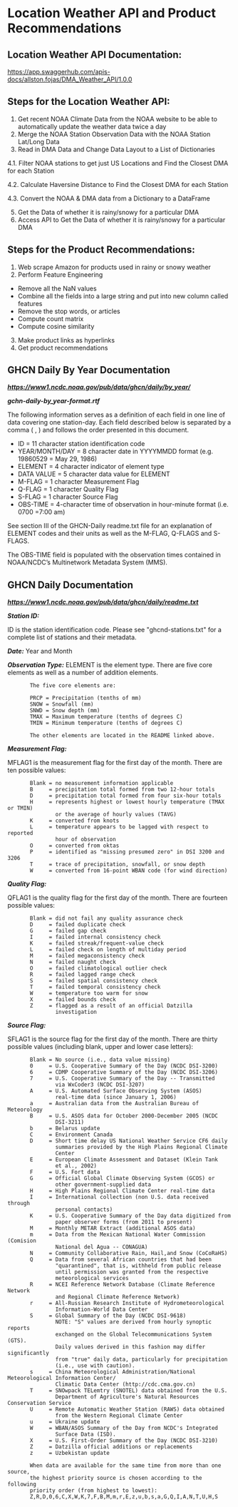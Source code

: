 # Location Weather API and Product Recommendations

## Location Weather API Documentation:
https://app.swaggerhub.com/apis-docs/allston.fojas/DMA_Weather_API/1.0.0

## Steps for the Location Weather API:

1. Get recent NOAA Climate Data from the NOAA website to be able to automatically update the weather data twice a day
2. Merge the NOAA Station Observation Data with the NOAA Station Lat/Long Data
3. Read in DMA Data and Change Data Layout to a List of Dictionaries

4.1. Filter NOAA stations to get just US Locations and Find the Closest DMA for each Station

4.2. Calculate Haversine Distance to Find the Closest DMA for each Station

4.3. Convert the NOAA & DMA data from a Dictionary to a DataFrame

5. Get the Data of whether it is rainy/snowy for a particular DMA
6. Access API to Get the Data of whether it is rainy/snowy for a particular DMA

## Steps for the Product Recommendations:

1. Web scrape Amazon for products used in rainy or snowy weather
2. Perform Feature Engineering
- Remove all the NaN values
- Combine all the fields into a large string and put into new column called features
- Remove the stop words, or articles
- Compute count matrix
- Compute cosine similarity
3. Make product links as hyperlinks
4. Get product recommendations

## GHCN Daily By Year Documentation
___https://www1.ncdc.noaa.gov/pub/data/ghcn/daily/by_year/___

___gchn-daily-by_year-format.rtf___

The following information serves as a definition of each field in one line of data covering one station-day. Each field described below is separated by a comma ( , ) and follows the order
presented in this document.

- ID = 11 character station identification code
- YEAR/MONTH/DAY = 8 character date in YYYYMMDD format (e.g. 19860529 = May 29, 1986)
- ELEMENT = 4 character indicator of element type 
- DATA VALUE = 5 character data value for ELEMENT 
- M-FLAG = 1 character Measurement Flag 
- Q-FLAG = 1 character Quality Flag 
- S-FLAG = 1 character Source Flag 
- OBS-TIME = 4-character time of observation in hour-minute format (i.e. 0700 =7:00 am)

See section III of the GHCN-Daily readme.txt file for an explanation of ELEMENT codes and their units as well as the M-FLAG, Q-FLAGS and S-FLAGS.

The OBS-TIME field is populated with the observation times contained in NOAA/NCDC’s Multinetwork Metadata System (MMS).  

## GHCN Daily Documentation
___https://www1.ncdc.noaa.gov/pub/data/ghcn/daily/readme.txt___

___Station ID:___

ID         is the station identification code.  Please see "ghcnd-stations.txt"
           for a complete list of stations and their metadata.
           
___Date:___
Year and Month

___Observation Type:___
ELEMENT    is the element type.   There are five core elements as well as a number
           of addition elements.  
	   
           The five core elements are:

           PRCP = Precipitation (tenths of mm)
           SNOW = Snowfall (mm)
           SNWD = Snow depth (mm)
           TMAX = Maximum temperature (tenths of degrees C)
           TMIN = Minimum temperature (tenths of degrees C)
           
           The other elements are located in the README linked above.

___Measurement Flag:___

MFLAG1     is the measurement flag for the first day of the month.  There are
           ten possible values:

           Blank = no measurement information applicable
           B     = precipitation total formed from two 12-hour totals
           D     = precipitation total formed from four six-hour totals
           H     = represents highest or lowest hourly temperature (TMAX or TMIN) 
                   or the average of hourly values (TAVG)
           K     = converted from knots 
           L     = temperature appears to be lagged with respect to reported
                   hour of observation 
           O     = converted from oktas 
           P     = identified as "missing presumed zero" in DSI 3200 and 3206
           T     = trace of precipitation, snowfall, or snow depth
           W     = converted from 16-point WBAN code (for wind direction)
           
___Quality Flag:___

QFLAG1     is the quality flag for the first day of the month.  There are 
           fourteen possible values:

           Blank = did not fail any quality assurance check
           D     = failed duplicate check
           G     = failed gap check
           I     = failed internal consistency check
           K     = failed streak/frequent-value check
           L     = failed check on length of multiday period 
           M     = failed megaconsistency check
           N     = failed naught check
           O     = failed climatological outlier check
           R     = failed lagged range check
           S     = failed spatial consistency check
           T     = failed temporal consistency check
           W     = temperature too warm for snow
           X     = failed bounds check
           Z     = flagged as a result of an official Datzilla 
                   investigation
                   
___Source Flag:___

SFLAG1     is the source flag for the first day of the month.  There are 
           thirty possible values (including blank, upper and 
           lower case letters):

           Blank = No source (i.e., data value missing)
           0     = U.S. Cooperative Summary of the Day (NCDC DSI-3200)
           6     = CDMP Cooperative Summary of the Day (NCDC DSI-3206)
           7     = U.S. Cooperative Summary of the Day -- Transmitted 
                   via WxCoder3 (NCDC DSI-3207)
           A     = U.S. Automated Surface Observing System (ASOS) 
                   real-time data (since January 1, 2006)
           a     = Australian data from the Australian Bureau of Meteorology
           B     = U.S. ASOS data for October 2000-December 2005 (NCDC 
                   DSI-3211)
           b     = Belarus update
           C     = Environment Canada
           D     = Short time delay US National Weather Service CF6 daily 
                   summaries provided by the High Plains Regional Climate
                   Center
           E     = European Climate Assessment and Dataset (Klein Tank 
                   et al., 2002)	   
           F     = U.S. Fort data 
           G     = Official Global Climate Observing System (GCOS) or 
                   other government-supplied data
           H     = High Plains Regional Climate Center real-time data
           I     = International collection (non U.S. data received through
                   personal contacts)
           K     = U.S. Cooperative Summary of the Day data digitized from
                   paper observer forms (from 2011 to present)
           M     = Monthly METAR Extract (additional ASOS data)
           m     = Data from the Mexican National Water Commission (Comision
                   National del Agua -- CONAGUA)
           N     = Community Collaborative Rain, Hail,and Snow (CoCoRaHS)
           Q     = Data from several African countries that had been 
                   "quarantined", that is, withheld from public release
                   until permission was granted from the respective 
                   meteorological services
           R     = NCEI Reference Network Database (Climate Reference Network
                   and Regional Climate Reference Network)
           r     = All-Russian Research Institute of Hydrometeorological 
                   Information-World Data Center
           S     = Global Summary of the Day (NCDC DSI-9618)
                   NOTE: "S" values are derived from hourly synoptic reports
                   exchanged on the Global Telecommunications System (GTS).
                   Daily values derived in this fashion may differ significantly
                   from "true" daily data, particularly for precipitation
                   (i.e., use with caution).
           s     = China Meteorological Administration/National Meteorological Information Center/
                   Climatic Data Center (http://cdc.cma.gov.cn)
           T     = SNOwpack TELemtry (SNOTEL) data obtained from the U.S. 
                   Department of Agriculture's Natural Resources Conservation Service
           U     = Remote Automatic Weather Station (RAWS) data obtained
                   from the Western Regional Climate Center	   
           u     = Ukraine update	   
           W     = WBAN/ASOS Summary of the Day from NCDC's Integrated 
                   Surface Data (ISD).  
           X     = U.S. First-Order Summary of the Day (NCDC DSI-3210)
           Z     = Datzilla official additions or replacements 
           z     = Uzbekistan update
	   
           When data are available for the same time from more than one source,
           the highest priority source is chosen according to the following
           priority order (from highest to lowest):
           Z,R,D,0,6,C,X,W,K,7,F,B,M,m,r,E,z,u,b,s,a,G,Q,I,A,N,T,U,H,S
